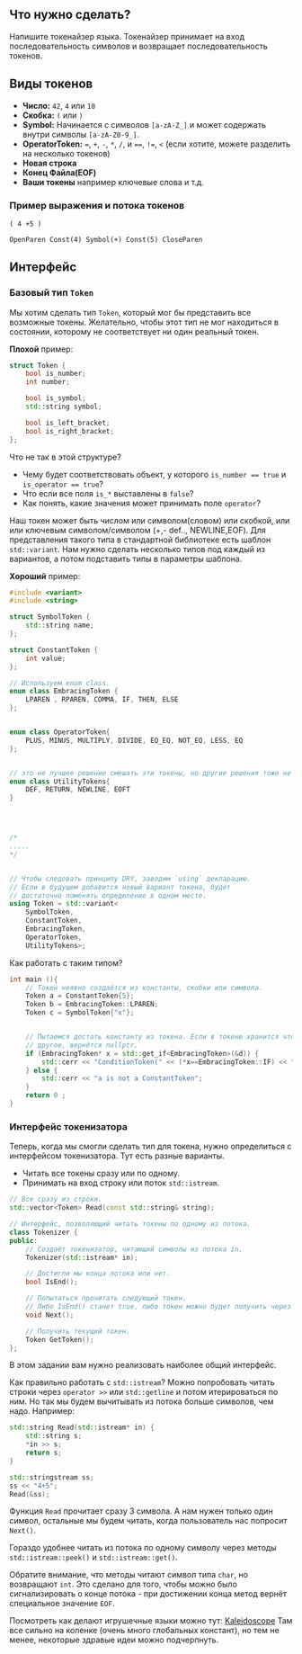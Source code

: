 ## Что нужно сделать?

Напишите токенайзер языка. Токенайзер принимает на вход последовательность символов и возвращает последовательность токенов.

## Виды токенов

- **Число:** `42`, `4` или `10`
- **Скобка:** `(` или `)`
- **Symbol:** Начинается с символов `[a-zA-Z_]` и может содержать внутри символы `[a-zA-Z0-9_]`.
- **OperatorToken:** `=`, `+`, `-`, `*`, `/`,  и  `==`,  `!=`,  `<` (если хотите, можете разделить на несколько токенов)
- **Новая строка**
- **Конец Файла(EOF)** 
- **Ваши токены** например ключевые слова  и т.д.



### Пример выражения и потока токенов

```
( 4 +5 )

OpenParen Const(4) Symbol(+) Const(5) CloseParen
```

## Интерфейс

### Базовый тип `Token`

Мы хотим сделать тип `Token`, который мог бы представить все возможные токены. Желательно, чтобы этот тип не мог находиться в состоянии, которому не соответствует ни один реальный токен.

__Плохой__ пример:

```c++
struct Token {
    bool is_number;
    int number;

    bool is_symbol;
    std::string symbol;

    bool is_left_bracket;
    bool is_right_bracket;
};
```

Что не так в этой структуре?

- Чему будет соответствовать объект, у которого `is_number == true` и `is_operator == true`?
- Что если все поля `is_*` выставлены в `false`?
- Как понять, какие значения может принимать поле `operator`?

Наш токен может быть числом или символом(словом) или скобкой, или или ключевым символом/символом (+,- def.., NEWLINE,EOF). Для представления такого типа в стандартной библиотеке есть шаблон `std::variant`. Нам нужно сделать несколько типов под каждый из вариантов, а потом подставить типы в параметры шаблона.

__Хороший__ пример:

```c++
#include <variant>
#include <string>

struct SymbolToken {
    std::string name;
};

struct ConstantToken {
    int value;
};

// Используем enum class. 
enum class EmbracingToken {
    LPAREN , RPAREN, COMMA, IF, THEN, ELSE 
};


enum class OperatorToken{
    PLUS, MINUS, MULTIPLY, DIVIDE, EQ_EQ, NOT_EQ, LESS, EQ
};


// это не лучшее решение смешать эти токены, но другие решения тоже не идеальны
enum class UtilityTokens{
    DEF, RETURN, NEWLINE, EOFT 
}




/*
.....
*/


// Чтобы следовать принципу DRY, заводим `using` декларацию.
// Если в будущем добавится новый вариант токена, будет
// достаточно поменять определение в одном месте.
using Token = std::variant<
    SymbolToken,
    ConstantToken,
    EmbracingToken,
    OperatorToken,
    UtilityTokens>;

```

Как работать с таким типом?

```c++
int main (){
    // Токен неявно создаётся из константы, скобки или символа.
    Token a = ConstantToken{5};
    Token b = EmbracingToken::LPAREN;
    Token c = SymbolToken{"x"};


    // Пытаемся достать константу из токена. Если в токене хранится что-то
    // другое, вернётся nullptr.
    if (EmbracingToken* x = std::get_if<EmbracingToken>(&d)) {
        std::cerr << "ConditionToken(" << (*x==EmbracingToken::IF) << ")" << std::endl;
    } else {
        std::cerr << "a is not a ConstantToken";
    }
    return 0 ;
}
```

### Интерфейс токенизатора

Теперь, когда мы смогли сделать тип для токена, нужно определиться с интерфейсом токенизатора. Тут есть разные варианты.

- Читать все токены сразу или по одному.
- Принимать на вход строку или поток `std::istream`.

```c++
// Все сразу из строки.
std::vector<Token> Read(const std::string& string);

// Интерфейс, позволяющий читать токены по одному из потока.
class Tokenizer {
public:
    // Создаёт токенизатор, читающий символы из потока in.
    Tokenizer(std::istream* in);

    // Достигли мы конца потока или нет.
    bool IsEnd();

    // Попытаться прочитать следующий токен.
    // Либо IsEnd() станет true, либо токен можно будет получить через GetToken().
    void Next();

    // Получить текущий токен.
    Token GetToken();
};
```

В этом задании вам нужно реализовать наиболее общий интерфейс.

Как правильно работать с `std::istream`? Можно попробовать читать строки через `operator >>` или `std::getline` и потом итерироваться по ним. Но так мы будем вычитывать из потока больше символов, чем надо. Например:

```c++
std::string Read(std::istream* in) {
    std::string s;
    *in >> s;
    return s;
}

std::stringstream ss;
ss << "4+5";
Read(&ss);
```

Функция `Read` прочитает сразу 3 символа. А нам нужен только один символ, остальные мы будем читать, когда пользователь нас попросит `Next()`.

Гораздо удобнее читать из потока по одному символу через методы `std::istream::peek()` и `std::istream::get()`.

Обратите внимание, что методы читают символ типа `char`, но возвращают `int`. Это сделано для того, чтобы можно было сигнализировать о конце потока - при достижении конца метод вернёт специальное значение `EOF`.





Посмотреть как делают игрушечные языки можно тут: [Kaleidoscope](https://github.com/llvm/llvm-project/blob/main/llvm/examples/Kaleidoscope/Chapter4/toy.cpp)
Там все сильно на коленке (очень много глобальных констант), но тем не менее, некоторые здравые идеи можно подчерпнуть.
